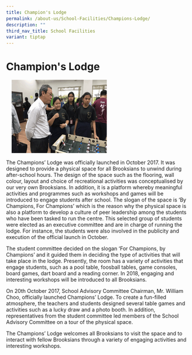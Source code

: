 ```yaml
---
title: Champion's Lodge
permalink: /about-us/School-Facilities/Champions-Lodge/
description: ""
third_nav_title: School Facilities
variant: tiptap
---
```

<h1>Champion's Lodge</h1>
<div class="isomer-image-wrapper">
<img style="width:260px;height:200px;margin-left:15px;" height="auto" width="100%" src="/images/Champion.gif">
</div>
<p>The Champions’ Lodge was officially launched in October 2017. It was designed
to provide a physical space for all Brooksians to unwind during after-school
hours. The design of the space such as the flooring, wall colour, layout
and choice of recreational activities was conceptualised by our very own
Brooksians. In addition, it is a platform whereby meaningful activities
and programmes such as workshops and games will be introduced to engage
students after school. The slogan of the space is ‘By Champions, For Champions’
which is the reason why the physical space is also a platform to develop
a culture of peer leadership among the students who have been tasked to
run the centre. This selected group of students were elected as an executive
committee and are in charge of running the lodge. For instance, the students
were also involved in the publicity and execution of the official launch
in October.</p>
<p>The student committee decided on the slogan ‘For Champions, by Champions’
and it guided them in deciding the type of activities that will take place
in the lodge. Presently, the room has a variety of activities that engage
students, such as a pool table, foosball tables, game consoles, board games,
dart board and a reading corner. In 2018, engaging and interesting workshops
will be introduced to all Brooksians. &nbsp;&nbsp;</p>
<p>On 20th October 2017, School Advisory Committee Chairman, Mr. William
Choo, officially launched Champions’ Lodge. To create a fun-filled atmosphere,
the teachers and students designed several table games and activities such
as a lucky draw and a photo booth. In addition, representatives from the
student committee led members of the School Advisory Committee on a tour
of the physical space.</p>
<p>The Champions’ Lodge welcomes all Brooksians to visit the space and to
interact with fellow Brooksians through a variety of engaging activities
and interesting workshops.</p>